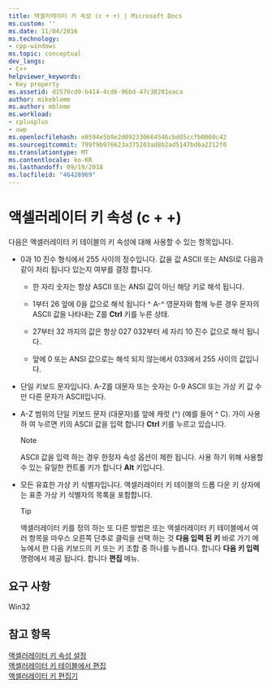 ```yaml
---
title: 액셀러레이터 키 속성 (c + +) | Microsoft Docs
ms.custom: ''
ms.date: 11/04/2016
ms.technology:
- cpp-windows
ms.topic: conceptual
dev_langs:
- C++
helpviewer_keywords:
- Key property
ms.assetid: d1570cd9-b414-4cd6-96bd-47c38281eaca
author: mikeblome
ms.author: mblome
ms.workload:
- cplusplus
- uwp
ms.openlocfilehash: e0594e5b9e2d092330664546cbd05ccfb0060c42
ms.sourcegitcommit: 799f9b976623a375203ad8b2ad5147bd6a2212f0
ms.translationtype: MT
ms.contentlocale: ko-KR
ms.lasthandoff: 09/19/2018
ms.locfileid: "46428969"
---
```

# <a name="accelerator-key-property-c"></a>액셀러레이터 키 속성 (c + +)

다음은 액셀러레이터 키 테이블의 키 속성에 대해 사용할 수 있는 항목입니다.

- 0과 10 진수 형식에서 255 사이의 정수입니다. 값을 값 ASCII 또는 ANSI로 다음과 같이 처리 됩니다 있는지 여부를 결정 합니다.

   - 한 자리 숫자는 항상 ASCII 또는 ANSI 값이 아닌 해당 키로 해석 됩니다.

   - 1부터 26 앞에 0을 값으로 해석 됩니다 ^ A-^ 영문자와 함께 누른 경우 문자의 ASCII 값을 나타내는 Z를 **Ctrl** 키를 누른 상태.

   - 27부터 32 까지의 값은 항상 027 032부터 세 자리 10 진수 값으로 해석 됩니다.

   - 앞에 0 또는 ANSI 값으로는 해석 되지 않는에서 033에서 255 사이의 값입니다.

- 단일 키보드 문자입니다. A-Z를 대문자 또는 숫자는 0-9 ASCII 또는 가상 키 값 수 만 다른 문자가 ASCII입니다.

- A-Z 범위의 단일 키보드 문자 (대문자)를 앞에 캐럿 (^) (예를 들어 ^ C). 가이 사용 하 여 누르면 키의 ASCII 값을 입력 합니다 **Ctrl** 키를 누르고 있습니다.

   > [!NOTE]
   > ASCII 값을 입력 하는 경우 한정자 속성 옵션이 제한 됩니다. 사용 하기 위해 사용할 수 있는 유일한 컨트롤 키가 합니다 **Alt** 키입니다.

- 모든 유효한 가상 키 식별자입니다. 액셀러레이터 키 테이블의 드롭 다운 키 상자에는 표준 가상 키 식별자의 목록을 포함합니다.

   > [!TIP]
   > 액셀러레이터 키를 정의 하는 또 다른 방법은 또는 액셀러레이터 키 테이블에서 여러 항목을 마우스 오른쪽 단추로 클릭을 선택 하는 것 **다음 입력 된 키** 바로 가기 메뉴에서 한 다음 키보드의 키 또는 키 조합 중 하나를 누릅니다. 합니다 **다음 키 입력** 명령에서 제공 됩니다. 합니다 **편집** 메뉴.

## <a name="requirements"></a>요구 사항

Win32

## <a name="see-also"></a>참고 항목

[액셀러레이터 키 속성 설정](../windows/setting-accelerator-properties.md)<br/>
[액셀러레이터 키 테이블에서 편집](../windows/editing-in-an-accelerator-table.md)<br/>
[액셀러레이터 키 편집기](../windows/accelerator-editor.md)